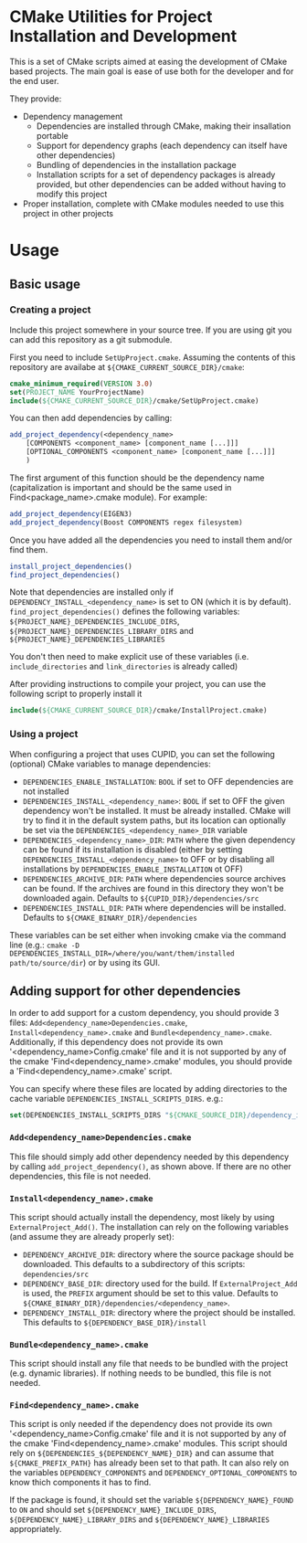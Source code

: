 # CMake Utilities for Project Installation and Development
This is a set of CMake scripts aimed at easing the development of CMake based projects.
The main goal is ease of use both for the developer and for the end user.

They provide:
- Dependency management
  - Dependencies are installed through CMake, making their insallation portable
  - Support for dependency graphs (each dependency can itself have other dependencies)
  - Bundling of dependencies in the installation package
  - Installation scripts for a set of dependency packages is already provided, but other dependencies can be added without having to modify this project
- Proper installation, complete with CMake modules needed to use this project in other projects


# Usage

## Basic usage

### Creating a project

Include this project somewhere in your source tree. If you are using git you can add this repository as a git submodule.

First you need to include `SetUpProject.cmake`. Assuming the contents of this repository are availabe at `${CMAKE_CURRENT_SOURCE_DIR}/cmake`:
```cmake
cmake_minimum_required(VERSION 3.0)
set(PROJECT_NAME YourProjectName)
include(${CMAKE_CURRENT_SOURCE_DIR}/cmake/SetUpProject.cmake)
```

You can then add dependencies by calling:
```cmake
add_project_dependency(<dependency_name>
    [COMPONENTS <component_name> [component_name [...]]]
    [OPTIONAL_COMPONENTS <component_name> [component_name [...]]]
    )
```
The first argument of this function should be the dependency name (capitalization is important and should be the same used in Find<package_name>.cmake module).
For example:
```cmake
add_project_dependency(EIGEN3)
add_project_dependency(Boost COMPONENTS regex filesystem)
```

Once you have added all the dependencies you need to install them and/or find them.
```cmake
install_project_dependencies()
find_project_dependencies()
```
Note that dependencies are installed only if `DEPENDENCY_INSTALL_<dependency_name>` is set to ON (which it is by default).
`find_project_dependencies()` defines the following variables:
`${PROJECT_NAME}_DEPENDENCIES_INCLUDE_DIRS`, `${PROJECT_NAME}_DEPENDENCIES_LIBRARY_DIRS` and `${PROJECT_NAME}_DEPENDENCIES_LIBRARIES`

You don't then need to make explicit use of these variables (i.e. `include_directories` and `link_directories` is already called)

After providing instructions to compile your project, you can use the following script to properly install it
```cmake
include(${CMAKE_CURRENT_SOURCE_DIR}/cmake/InstallProject.cmake)
```

### Using a project

When configuring a project that uses CUPID, you can set the following (optional) CMake variables to manage dependencies:
- `DEPENDENCIES_ENABLE_INSTALLATION`: `BOOL` if set to OFF dependencies are not installed
- `DEPENDENCIES_INSTALL_<dependency_name>`: `BOOL` if set to OFF the given dependency won't be installed. It must be already installed. CMake will try to find it in the default system paths, but its location can optionally be set via the `DEPENDENCIES_<dependency_name>_DIR` variable
- `DEPENDENCIES_<dependency_name>_DIR`: `PATH` where the given dependency can be found if its installation is disabled (either by setting `DEPENDENCIES_INSTALL_<dependency_name>` to OFF or by disabling all installations by `DEPENDENCIES_ENABLE_INSTALLATION` ot OFF)
- `DEPENDENCIES_ARCHIVE_DIR`: `PATH` where dependencies source archives can be found. If the archives are found in this directory they won't be downloaded again. Defaults to `${CUPID_DIR}/dependencies/src`
- `DEPENDENCIES_INSTALL_DIR`: `PATH` where dependencies will be installed. Defaults to `${CMAKE_BINARY_DIR}/dependencies`

These variables can be set either when invoking cmake via the command line (e.g.: `cmake -D DEPENDENCIES_INSTALL_DIR=/where/you/want/them/installed path/to/source/dir`) or by using its GUI.

## Adding support for other dependencies

In order to add support for a custom dependency, you should provide 3 files: `Add<dependency_name>Dependencies.cmake`, `Install<dependency_name>.cmake` and `Bundle<dependency_name>.cmake`.
Additionally, if this dependency does not provide its own '<dependency_name>Config.cmake' file and it is not supported by any of the cmake 'Find<dependency_name>.cmake' modules, you should provide a 'Find<dependency_name>.cmake' script.

You can specify where these files are located by adding directories to the cache variable `DEPENDENCIES_INSTALL_SCRIPTS_DIRS`. e.g.:
```cmake
set(DEPENDENCIES_INSTALL_SCRIPTS_DIRS "${CMAKE_SOURCE_DIR}/dependency_install_scripts" CACHE INTERNAL "")
```

### `Add<dependency_name>Dependencies.cmake`
This file should simply add other dependency needed by this dependency by calling `add_project_dependency()`, as shown above.
If there are no other dependencies, this file is not needed.

### `Install<dependency_name>.cmake`
This script should actually install the dependency, most likely by using `ExternalProject_Add()`.
The installation can rely on the following variables (and assume they are already properly set):
- `DEPENDENCY_ARCHIVE_DIR`: directory where the source package should be downloaded. This defaults to a subdirectory of this scripts: `dependencies/src`
- `DEPENDENCY_BASE_DIR`: directory used for the build. If `ExternalProject_Add` is used, the `PREFIX` argument should be set to this value. Defaults to `${CMAKE_BINARY_DIR}/dependencies/<dependency_name>`.
- `DEPENDENCY_INSTALL_DIR`: directory where the project should be installed. This defaults to `${DEPENDENCY_BASE_DIR}/install`

### `Bundle<dependency_name>.cmake`
This script should install any file that needs to be bundled with the project (e.g. dynamic libraries).
If nothing needs to be bundled, this file is not needed.

### `Find<dependency_name>.cmake`
This script is only needed if the dependency does not provide its own '<dependency_name>Config.cmake' file and it is not supported by any of the cmake 'Find<dependency_name>.cmake' modules.
This script should rely on `${DEPENDENCIES_${DEPENDENCY_NAME}_DIR}` and can assume that `${CMAKE_PREFIX_PATH}` has already been set to that path.
It can also rely on the variables `DEPENDENCY_COMPONENTS` and `DEPENDENCY_OPTIONAL_COMPONENTS` to know thich components it has to find.

If the package is found, it should set the variable `${DEPENDENCY_NAME}_FOUND` to `ON` and should set `${DEPENDENCY_NAME}_INCLUDE_DIRS`, `${DEPENDENCY_NAME}_LIBRARY_DIRS` and `${DEPENDENCY_NAME}_LIBRARIES` appropriately.

